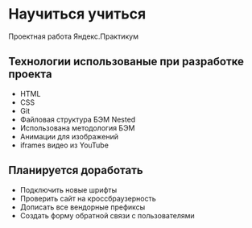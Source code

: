 #  Научиться учиться
Проектная работа Яндекс.Практикум


## Технологии использованые при разработке проекта
- HTML
- CSS
- Git
- Файловая структура БЭМ Nested
- Использована методология БЭМ
- Анимации для изображений
- iframes видео из YouTube

##  Планируется доработать
- Подключить новые шрифты
- Проверить сайт на кроссбраузерность
- Дописать все вендорные префиксы
- Создать форму обратной связи с пользователями



